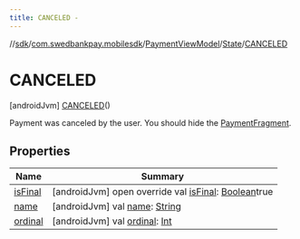 ```yaml
---
title: CANCELED -
---
```

//[sdk](../../../../../index)/[com.swedbankpay.mobilesdk](../../../index)/[PaymentViewModel](../../index)/[State](../index)/[CANCELED](index)



# CANCELED  
 [androidJvm] [CANCELED](index)()  


Payment was canceled by the user. You should hide the [PaymentFragment](../../../-payment-fragment/index).

   


## Properties  
  
|  Name |  Summary | 
|---|---|
| <a name="com.swedbankpay.mobilesdk/PaymentViewModel.State.CANCELED/isFinal/#/PointingToDeclaration/"></a>[isFinal](is-final)| <a name="com.swedbankpay.mobilesdk/PaymentViewModel.State.CANCELED/isFinal/#/PointingToDeclaration/"></a> [androidJvm] open override val [isFinal](is-final): [Boolean](https://kotlinlang.org/api/latest/jvm/stdlib/kotlin/-boolean/index.html)true   <br>|
| <a name="com.swedbankpay.mobilesdk/PaymentViewModel.State.CANCELED/name/#/PointingToDeclaration/"></a>[name](name)| <a name="com.swedbankpay.mobilesdk/PaymentViewModel.State.CANCELED/name/#/PointingToDeclaration/"></a> [androidJvm] val [name](name): [String](https://kotlinlang.org/api/latest/jvm/stdlib/kotlin/-string/index.html)   <br>|
| <a name="com.swedbankpay.mobilesdk/PaymentViewModel.State.CANCELED/ordinal/#/PointingToDeclaration/"></a>[ordinal](ordinal)| <a name="com.swedbankpay.mobilesdk/PaymentViewModel.State.CANCELED/ordinal/#/PointingToDeclaration/"></a> [androidJvm] val [ordinal](ordinal): [Int](https://kotlinlang.org/api/latest/jvm/stdlib/kotlin/-int/index.html)   <br>|

